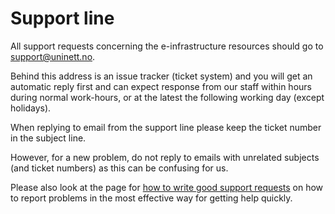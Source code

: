 

# Support line

All support requests concerning the e-infrastructure resources should go to
<support@uninett.no>.

Behind this address is an issue tracker (ticket system) and you will get an
automatic reply first and can expect response from our staff within hours
during normal work-hours, or at the latest the following working day (except
holidays).

When replying to email from the support line please keep the ticket number in
the subject line.

However, for a new problem, do not reply to emails with unrelated subjects (and
ticket numbers) as this can be confusing for us.

Please also look at the page for [how to write good support
requests](how_to_write_good_support_requests.md) on how to report problems in
the most effective way for getting help quickly.
